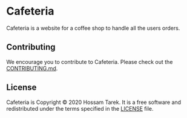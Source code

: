 # Cafeteria

Cafeteria is a website for a coffee shop to handle all the users orders.

## Contributing

We encourage you to contribute to Cafeteria. Please check out the [CONTRIBUTING.md](./CONTRIBUTING.md).

## License

Cafeteria is Copyright © 2020 Hossam Tarek. It is a free software and redistributed
under the terms specified in the [LICENSE](./LICENSE.txt) file.
